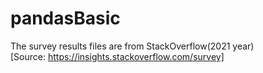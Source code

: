 # pandasBasic
The survey results files are from StackOverflow(2021 year)  
[Source: https://insights.stackoverflow.com/survey]
